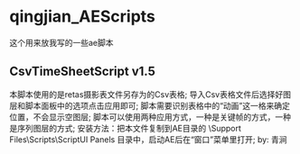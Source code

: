 # qingjian_AEScripts
这个用来放我写的一些ae脚本

## CsvTimeSheetScript v1.5
本脚本使用的是retas摄影表文件另存为的Csv表格;
导入Csv表格文件后选择好图层和脚本面板中的选项点击应用即可;
脚本需要识别表格中的“动画”这一格来确定位置，不会显示空图层;
脚本可以使用两种应用方式，一种是关键帧的方式，一种是序列图层的方式;
安装方法：把本文件复制到AE目录的 \Support Files\Scripts\ScriptUI Panels 目录中，启动AE后在“窗口”菜单里打开;
by: 青涧

